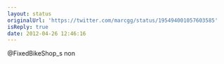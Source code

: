 ```yaml
---
layout: status
originalUrl: 'https://twitter.com/marcgg/status/195494001057603585'
isReply: true
date: 2012-04-26 12:46:16
---
```


@FixedBikeShop_s non
